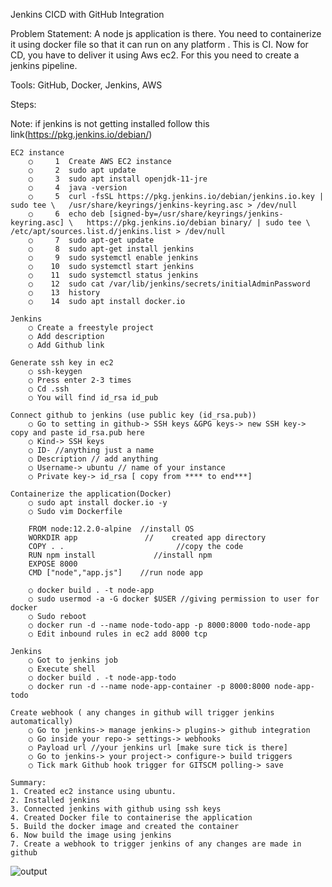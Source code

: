 Jenkins CICD with GitHub Integration

Problem Statement: A node js application is there. You need to containerize it using docker file so that it can run on any platform . This is CI. Now for CD,  you have to deliver it using Aws ec2. For this you need to create a jenkins pipeline.

Tools: GitHub, Docker, Jenkins, AWS

Steps:

Note: if jenkins is not getting installed follow this link(https://pkg.jenkins.io/debian/)

	EC2 instance
		○     1  Create AWS EC2 instance
		○     2  sudo apt update
		○     3  sudo apt install openjdk-11-jre
		○     4  java -version
		○     5  curl -fsSL https://pkg.jenkins.io/debian/jenkins.io.key | sudo tee \   /usr/share/keyrings/jenkins-keyring.asc > /dev/null 
		○     6  echo deb [signed-by=/usr/share/keyrings/jenkins-keyring.asc] \   https://pkg.jenkins.io/debian binary/ | sudo tee \   /etc/apt/sources.list.d/jenkins.list > /dev/null
		○     7  sudo apt-get update 
		○     8  sudo apt-get install jenkins
		○     9  sudo systemctl enable jenkins
		○    10  sudo systemctl start jenkins
		○    11  sudo systemctl status jenkins
		○    12  sudo cat /var/lib/jenkins/secrets/initialAdminPassword
		○    13  history
		○    14  sudo apt install docker.io
		
	Jenkins
		○ Create a freestyle project
		○ Add description
		○ Add Github link
		
	Generate ssh key in ec2
		○ ssh-keygen
		○ Press enter 2-3 times
		○ Cd .ssh
		○ You will find id_rsa id_pub
		
	Connect github to jenkins (use public key (id_rsa.pub))
		○ Go to setting in github-> SSH keys &GPG keys-> new SSH key-> copy and paste id_rsa.pub here
		○ Kind-> SSH keys
		○ ID- //anything just a name
		○ Description // add anything
		○ Username-> ubuntu // name of your instance
		○ Private key-> id_rsa [ copy from **** to end***]
		
	Containerize the application(Docker)
		○ sudo apt install docker.io -y
		○ Sudo vim Dockerfile
			
		FROM node:12.2.0-alpine  //install OS
		WORKDIR app               //    created app directory
		COPY . .                         //copy the code
		RUN npm install             //install npm
		EXPOSE 8000
		CMD ["node","app.js"]    //run node app
		
		○ docker build . -t node-app
		○ sudo usermod -a -G docker $USER //giving permission to user for docker
		○ Sudo reboot
		○ docker run -d --name node-todo-app -p 8000:8000 todo-node-app
		○ Edit inbound rules in ec2 add 8000 tcp 
			
	Jenkins
		○ Got to jenkins job
		○ Execute shell 
		○ docker build . -t node-app-todo
		○ docker run -d --name node-app-container -p 8000:8000 node-app-todo
		
	Create webhook ( any changes in github will trigger jenkins automatically)
		○ Go to jenkins-> manage jenkins-> plugins-> github integration
		○ Go inside your repo-> settings-> webhooks
		○ Payload url //your jenkins url [make sure tick is there]
		○ Go to jenkins-> your project-> configure-> build triggers
		○ Tick mark Github hook trigger for GITSCM polling-> save
  
	Summary:
	1. Created ec2 instance using ubuntu.
	2. Installed jenkins
	3. Connected jenkins with github using ssh keys
	4. Created Docker file to containerise the application
	5. Build the docker image and created the container
	6. Now build the image using jenkins
	7. Create a webhook to trigger jenkins of any changes are made in github
  
  ![output](https://github.com/deeksha-2210/node-todo-cicd/assets/101381027/3ca94bcd-aa35-4db5-a3c5-cde4d5b0fe73)

